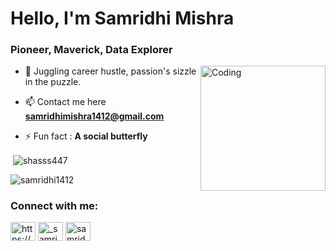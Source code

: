 <h1 align="left">Hello, I'm Samridhi Mishra</h1>
<h3 align="left">Pioneer, Maverick, Data Explorer</h3>
<img align="right" alt="Coding" width="200" src="https://cdn-media-1.freecodecamp.org/code-radio/Saron3.gif">

- 🌱 Juggling career hustle, passion's sizzle in the puzzle.

- 📫 Contact me here **samridhimishra1412@gmail.com**

- ⚡ Fun fact : **A social butterfly**


<p>&nbsp;<img align="center" src="https://github-readme-stats-sigma-five.vercel.app/api?username=samridhi1412&show_icons=true&locale=en&theme=buefy" alt="shasss447" /></p>

<p><img align="center" src="https://github-readme-streak-stats.herokuapp.com/?user=samridhi1412&theme=buefy" alt="samridhi1412" /></p>

<h3 align="left">Connect with me:</h3>
<p align="left">
<a href="https://linkedin.com/in/https://www.linkedin.com/in/samridhi-mishra-8b91a7216/" target="blank"><img align="center" src="https://raw.githubusercontent.com/rahuldkjain/github-profile-readme-generator/master/src/images/icons/Social/linked-in-alt.svg" alt="https://www.linkedin.com/in/samridhi-mishra-8b91a7216/" height="30" width="40" /></a>
<a href="https://instagram.com/_samridhi.mishra_" target="blank"><img align="center" src="https://raw.githubusercontent.com/rahuldkjain/github-profile-readme-generator/master/src/images/icons/Social/instagram.svg" alt="_samridhi.mishra_" height="30" width="40" /></a>
<a href="https://auth.geeksforgeeks.org/user/samridhimi5jbv" target="blank"><img align="center" src="https://raw.githubusercontent.com/rahuldkjain/github-profile-readme-generator/master/src/images/icons/Social/geeks-for-geeks.svg" alt="samridhimi5jbv" height="30" width="40" /></a>
</p>

